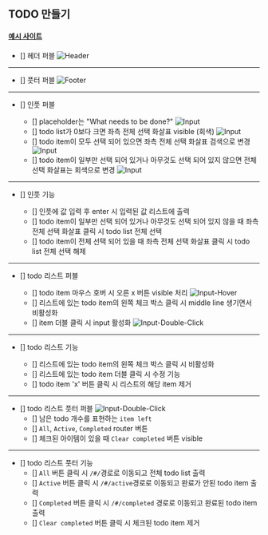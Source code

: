 ## TODO 만들기

#### [예시 사이트](https://todomvc.com/examples/javascript-es6/dist/#/)

- [] 헤더 퍼블
  ![Header](/client/public/readme/header.png)

---

- [] 풋터 퍼블
  ![Footer](/client/public/readme/footer.png)

---

- [] 인풋 퍼블

  - [] placeholder는 "What needs to be done?"
    ![Input](/client/public/readme/no_item.png)
  - [] todo list가 0보다 크면 좌측 전체 선택 화살표 visible (회색)
    ![Input](/client/public/readme/have_item.png)
  - [] todo item이 모두 선택 되어 있으면 좌측 전체 선택 화살표 검색으로 변경
    ![Input](/client/public/readme/checked_item.png)
  - [] todo item이 일부만 선택 되어 있거나 아무것도 선택 되어 있지 않으면 전체 선택 화살표는 회색으로 변경
    ![Input](/client/public/readme/once_checked_item.png)

---

- [] 인풋 기능

  - [] 인풋에 값 입력 후 enter 시 입력된 값 리스트에 출력
  - [] todo item이 일부만 선택 되어 있거나 아무것도 선택 되어 있지 않을 때 좌측 전체 선택 화살표 클릭 시 todo list 전체 선택
  - [] todo item이 전체 선택 되어 있을 때 좌측 전체 선택 화살표 클릭 시 todo list 전체 선택 해제

---

- [] todo 리스트 퍼블

  - [] todo item 마우스 호버 시 오른 x 버튼 visible 처리
    ![Input-Hover](/client/public/readme/hover_item.png)
  - [] 리스트에 있는 todo item의 왼쪽 체크 박스 클릭 시 middle line 생기면서 비활성화
  - [] item 더블 클릭 시 input 활성화
    ![Input-Double-Click](/client/public/readme/double_click_item.png)

---

- [] todo 리스트 기능

  - [] 리스트에 있는 todo item의 왼쪽 체크 박스 클릭 시 비활성화
  - [] 리스트에 있는 todo item 더블 클릭 시 수정 기능
  - [] todo item 'x' 버튼 클릭 시 리스트의 해당 item 제거

---

- [] todo 리스트 풋터 퍼블
  ![Input-Double-Click](/client/public/readme/double_click_item.png)
  - [] 남은 todo 개수를 표현하는 `item left`
  - [] `All`, `Active`, `Completed` router 버튼
  - [] 체크된 아이템이 있을 때 `Clear completed` 버튼 visible

---

- [] todo 리스트 풋터 기능
  - [] `All` 버튼 클릭 시 `/#/`경로로 이동되고 전체 todo list 출력
  - [] `Active` 버튼 클릭 시 `/#/active`경로로 이동되고 완료가 안된 todo item 출력
  - [] `Completed` 버튼 클릭 시 `/#/completed` 경로로 이동되고 완료된 todo item 출력
  - [] `Clear completed` 버튼 클릭 시 체크된 todo item 제거
